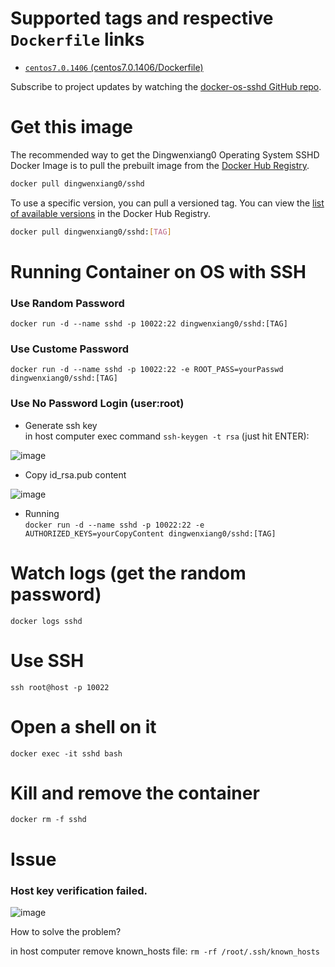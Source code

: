 # Supported tags and respective `Dockerfile` links

 - [`centos7.0.1406` (centos7.0.1406/Dockerfile)](https://github.com/docker-zone/docker-os-sshd/blob/centos7.0.1406/centos/7.0.1406/Dockerfile)

Subscribe to project updates by watching the [docker-os-sshd GitHub repo](https://github.com/docker-zone/docker-os-sshd).
 
# Get this image

The recommended way to get the Dingwenxiang0 Operating System SSHD Docker Image is to pull the prebuilt image from the [Docker Hub Registry](https://hub.docker.com/r/dingwenxiang0/sshd/).

```bash
docker pull dingwenxiang0/sshd
```

To use a specific version, you can pull a versioned tag. You can view the [list of available versions](https://hub.docker.com/r/dingwenxiang0/sshd/tags/) in the Docker Hub Registry.

```bash
docker pull dingwenxiang0/sshd:[TAG]
```

# Running Container on OS with SSH

### Use Random Password
`docker run -d --name sshd -p 10022:22 dingwenxiang0/sshd:[TAG]`

### Use Custome Password 
`docker run -d --name sshd -p 10022:22 -e ROOT_PASS=yourPasswd dingwenxiang0/sshd:[TAG]`

### Use No Password Login (user:root)
* Generate ssh key <br/>
in host computer exec command `ssh-keygen -t rsa` (just hit ENTER):

![image](https://raw.githubusercontent.com/docker-zone/docker-os-sshd/master/sshkeygenexec.png)

* Copy id_rsa.pub content

![image](https://raw.githubusercontent.com/docker-zone/docker-os-sshd/master/copyidrsapub.png)

* Running <br/>
`docker run -d --name sshd -p 10022:22 -e AUTHORIZED_KEYS=yourCopyContent dingwenxiang0/sshd:[TAG]`

# Watch logs (get the random password)

`docker logs sshd`

# Use SSH

`ssh root@host -p 10022`

# Open a shell on it

`docker exec -it sshd bash`

# Kill and remove the container

`docker rm -f sshd`

# Issue

### Host key verification failed.

![image](https://raw.githubusercontent.com/docker-zone/docker-os-sshd/master/hostfailed.png)

How to solve the problem? <br/>

in host computer remove known_hosts file: `rm -rf /root/.ssh/known_hosts`


